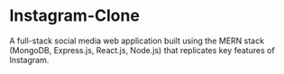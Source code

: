 # Instagram-Clone
A full-stack social media web application built using the MERN stack (MongoDB, Express.js, React.js, Node.js) that replicates key features of Instagram.
